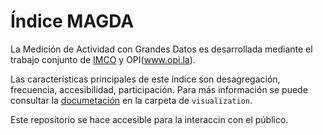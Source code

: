 
# Índice MAGDA
La Medición de Actividad con Grandes Datos es desarrollada mediante el trabajo conjunto de [IMCO](www.imco.org.mx) y OPI(www.opi.la). 

Las características principales de este índice son desagregación, frecuencia, accesibilidad, participación.
Para más información se puede consultar la [documetación](visualization/ficha_tecnica/ficha_tecnica.pdf) en la carpeta de `visualization`.  

Este repositorio se hace accesible para la interaccin con el público. 

